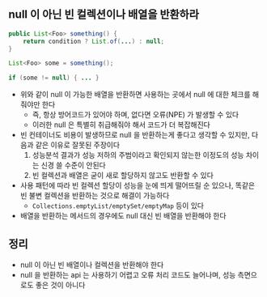 ## null 이 아닌 빈 컬렉션이나 배열을 반환하라

```java
public List<Foo> something() {
    return condition ? List.of(...) : null;
}

List<Foo> some = something();

if (some != null) { ... }
```

* 위와 같이 null 이 가능한 배열을 반환하면 사용하는 곳에서 null 에 대한 체크를 해줘야만 한다
    * 즉, 항상 방어코드가 있어야 하며, 없다면 오류(NPE) 가 발생할 수 있다
    * 이러한 null 은 특별히 취급해줘야 해서 코드가 더 복잡해진다
* 빈 컨테이너도 비용이 발생하므로 null 을 반환하는게 좋다고 생각할 수 있지만, 다음과 같은 이유로 잘못된 주장이다
    1. 성능분석 결과가 성능 저하의 주범이라고 확인되지 않는한 이정도의 성능 차이는 신경 쓸 수준이 안된다
    2. 빈 컬렉션과 배열은 굳이 새로 할당하지 않고도 반환할 수 있다
* 사용 패턴에 따라 빈 컬렉션 할당이 성능을 눈에 띄게 떨어뜨릴 순 있으나, 똑같은 빈 불변 컬렉션을 반환하는 것으로 해결이 가능하다
    * `Collections.emptyList/emptySet/emptyMap` 등이 있다
* 배열을 반환하는 메서드의 경우에도 null 대신 빈 배열을 반환해야 한다

## 정리

* null 이 아닌 빈 배열이나 컬렉션을 반환해야 한다
* null 을 반환하는 api 는 사용하기 어렵고 오류 처리 코드도 늘어나며, 성능 측면으로도 좋은 것이 아니다
